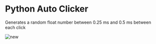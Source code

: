 # Python Auto Clicker 

<p>Generates a random float number between 0.25 ms and 0.5 ms between each click</p>

![new](https://github.com/0x7f9/auto-clicker/assets/141240295/0054cf44-9a05-4ebd-834d-0fd32fd4a03c)
